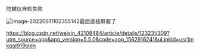陀螺仪自检失败

![image-20220611102355142](C:\Users\Dpw\AppData\Roaming\Typora\typora-user-images\image-20220611102355142.png)最后直接屏蔽了

https://blog.csdn.net/weixin_42108484/article/details/123235309?utm_source=app&app_version=5.5.0&code=app_1562916241&uLinkId=usr1mkqgl919blen
